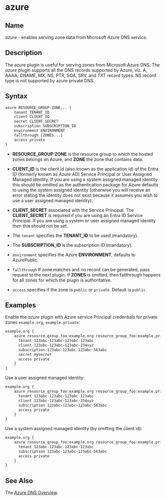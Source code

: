 # azure

## Name

*azure* - enables serving zone data from Microsoft Azure DNS service.

## Description

The azure plugin is useful for serving zones from Microsoft Azure DNS. The *azure* plugin supports
all the DNS records supported by Azure, viz. A, AAAA, CNAME, MX, NS, PTR, SOA, SRV, and TXT
record types. NS record type is not supported by azure private DNS.

## Syntax

~~~ txt
azure RESOURCE_GROUP:ZONE... {
    tenant TENANT_ID
    client CLIENT_ID
    secret CLIENT_SECRET
    subscription SUBSCRIPTION_ID
    environment ENVIRONMENT
    fallthrough [ZONES...]
    access private
}
~~~

*   **RESOURCE_GROUP:ZONE** is the resource group to which the hosted zones belongs on Azure,
    and **ZONE** the zone that contains data.

*   **CLIENT_ID** is the client id (also known as the application id) of the Entra ID (formerly
    known as Azure AD) Service Principal or User Assigned Managed identity. If you are using
    a system assigned managed identity this should be omitted as the authentication package
    for Azure defaults to using the system assigned identity (otherwise you will receive an
    error stating the identity does not exist because it assumes you wish to use a user
    assigned managed identity).

*   **CLIENT_SECRET** associated with the Service Principal. The **CLIENT_SECRET**
    is required if you are using an Entra ID Service Principal. If you
    are using a system or user assigned managed identity then this should not be set.

*   The  `tenant` specifies the **TENANT_ID** to be used (mandatory). 

*   The **SUBSCRIPTION_ID** is the subscription ID (mandatory).

*  `environment` specifies the Azure **ENVIRONMENT**, defaults to AzurePublic.

*   `fallthrough` If zone matches and no record can be generated, pass request to the next plugin.
    If **ZONES** is omitted, then fallthrough happens for all zones for which the plugin is
    authoritative.

*   `access`  specifies if the zone is `public` or `private`. Default is `public`.

## Examples

Enable the *azure* plugin with Azure service Principal credentials for private zones `example.org`, `example.private`:

~~~ txt
example.org {
    azure resource_group_foo:example.org resource_group_foo:example.private {
      tenant 123abc-123abc-123abc-123abc
      client 123abc-123abc-123abc-234xyz
      subscription 123abc-123abc-123abc-563abc
      secret mysecret
      access private
    }
}
~~~

Use a user assigned managed identity:

~~~ txt
example.org {
    azure resource_group_foo:example.org resource_group_foo:example.private {
      tenant 123abc-123abc-123abc-123abc
      client 123abc-123abc-123abc-234xyz
      subscription 123abc-123abc-123abc-563abc
      access private
    }
}
~~~

Use a system assigned managed identity (by omitting the client id):

~~~ txt
example.org {
    azure resource_group_foo:example.org resource_group_foo:example.private {
      tenant 123abc-123abc-123abc-123abc
      subscription 123abc-123abc-123abc-563abc
      access private
    }
}
~~~

## See Also

The [Azure DNS Overview](https://docs.microsoft.com/en-us/azure/dns/dns-overview).

